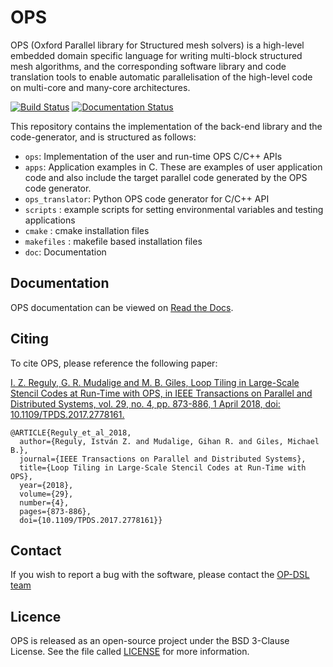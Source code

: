 # OPS

OPS (Oxford Parallel library for Structured mesh solvers) is a high-level embedded domain specific language for writing multi-block structured mesh algorithms, and the corresponding software library and code translation tools to enable automatic parallelisation of the high-level code on multi-core and many-core architectures.

[![Build Status](https://gitlab.com/op-dsl-ci/ops-ci/badges/master/pipeline.svg)](https://gitlab.com/op-dsl-ci/ops-ci) 
[![Documentation Status](https://readthedocs.org/projects/ops-dsl/badge/?version=latest)](https://ops-dsl.readthedocs.io/en/latest/?badge=latest)

This repository contains the implementation of the back-end library and the code-generator, and is structured as follows:

* `ops`: Implementation of the user and run-time OPS C/C++ APIs
* `apps`: Application examples in C.
  These are examples of user application code and also include the target parallel code generated by the OPS code generator.
* `ops_translator`: Python OPS code generator for C/C++ API
* `scripts` : example scripts for setting environmental variables and testing applications
* `cmake` : cmake installation files
* `makefiles` : makefile based installation files
* `doc`: Documentation

## Documentation

OPS documentation can be viewed on [Read the Docs](https://ops-dsl.readthedocs.io/).

## Citing
To cite OPS, please reference the following paper:

[I. Z. Reguly, G. R. Mudalige and M. B. Giles, Loop Tiling in Large-Scale Stencil Codes at Run-Time with OPS, in IEEE Transactions on Parallel and Distributed Systems, vol. 29, no. 4, pp. 873-886, 1 April 2018, doi: 10.1109/TPDS.2017.2778161.](https://ieeexplore.ieee.org/abstract/document/8121995)

```
@ARTICLE{Reguly_et_al_2018,
  author={Reguly, István Z. and Mudalige, Gihan R. and Giles, Michael B.},
  journal={IEEE Transactions on Parallel and Distributed Systems}, 
  title={Loop Tiling in Large-Scale Stencil Codes at Run-Time with OPS}, 
  year={2018},
  volume={29},
  number={4},
  pages={873-886},
  doi={10.1109/TPDS.2017.2778161}}
```

## Contact
If you wish to report a bug with the software, please contact the [OP-DSL team](https://op-dsl.github.io/about.html)

## Licence 
OPS is released as an open-source project under the BSD 3-Clause License. See the file called [LICENSE](https://github.com/OP-DSL/OPS/blob/master/LICENSE) for more information.

